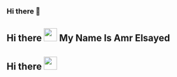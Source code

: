 ### Hi there 👋

## Hi there <img src="https://c.tenor.com/nebZyl8oN7IAAAAi/wave-hello.gif" width="30px"> My Name Is Amr Elsayed

## Hi there <img src="https://raw.githubusercontent.com/MartinHeinz/MartinHeinz/master/wave.gif" width="30px">



